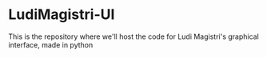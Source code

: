 # LudiMagistri-UI
This is the repository where we'll  host the code for Ludi Magistri's graphical interface, made in python
